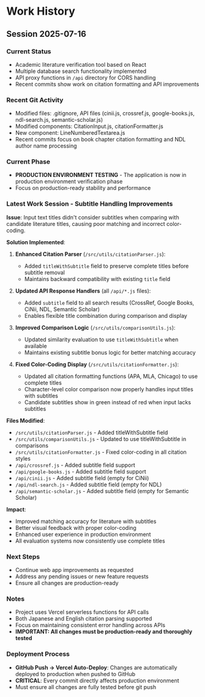 # Work History

## Session 2025-07-16

### Current Status
- Academic literature verification tool based on React
- Multiple database search functionality implemented
- API proxy functions in `/api` directory for CORS handling
- Recent commits show work on citation formatting and API improvements

### Recent Git Activity
- Modified files: .gitignore, API files (cinii.js, crossref.js, google-books.js, ndl-search.js, semantic-scholar.js)
- Modified components: CitationInput.js, citationFormatter.js
- New component: LineNumberedTextarea.js
- Recent commits focus on book chapter citation formatting and NDL author name processing

### Current Phase
- **PRODUCTION ENVIRONMENT TESTING** - The application is now in production environment verification phase
- Focus on production-ready stability and performance

### Latest Work Session - Subtitle Handling Improvements
**Issue**: Input text titles didn't consider subtitles when comparing with candidate literature titles, causing poor matching and incorrect color-coding.

**Solution Implemented**:
1. **Enhanced Citation Parser** (`/src/utils/citationParser.js`):
   - Added `titleWithSubtitle` field to preserve complete titles before subtitle removal
   - Maintains backward compatibility with existing `title` field

2. **Updated API Response Handlers** (all `/api/*.js` files):
   - Added `subtitle` field to all search results (CrossRef, Google Books, CiNii, NDL, Semantic Scholar)
   - Enables flexible title combination during comparison and display

3. **Improved Comparison Logic** (`/src/utils/comparisonUtils.js`):
   - Updated similarity evaluation to use `titleWithSubtitle` when available
   - Maintains existing subtitle bonus logic for better matching accuracy

4. **Fixed Color-Coding Display** (`/src/utils/citationFormatter.js`):
   - Updated all citation formatting functions (APA, MLA, Chicago) to use complete titles
   - Character-level color comparison now properly handles input titles with subtitles
   - Candidate subtitles show in green instead of red when input lacks subtitles

**Files Modified**:
- `/src/utils/citationParser.js` - Added titleWithSubtitle field
- `/src/utils/comparisonUtils.js` - Updated to use titleWithSubtitle in comparisons
- `/src/utils/citationFormatter.js` - Fixed color-coding in all citation styles
- `/api/crossref.js` - Added subtitle field support
- `/api/google-books.js` - Added subtitle field support
- `/api/cinii.js` - Added subtitle field (empty for CiNii)
- `/api/ndl-search.js` - Added subtitle field (empty for NDL)
- `/api/semantic-scholar.js` - Added subtitle field (empty for Semantic Scholar)

**Impact**: 
- Improved matching accuracy for literature with subtitles
- Better visual feedback with proper color-coding
- Enhanced user experience in production environment
- All evaluation systems now consistently use complete titles

### Next Steps
- Continue web app improvements as requested
- Address any pending issues or new feature requests
- Ensure all changes are production-ready

### Notes
- Project uses Vercel serverless functions for API calls
- Both Japanese and English citation parsing supported
- Focus on maintaining consistent error handling across APIs
- **IMPORTANT: All changes must be production-ready and thoroughly tested**

### Deployment Process
- **GitHub Push → Vercel Auto-Deploy**: Changes are automatically deployed to production when pushed to GitHub
- **CRITICAL**: Every commit directly affects production environment
- Must ensure all changes are fully tested before git push